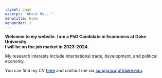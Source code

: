 ```yaml
---
layout: page
excerpt: "About Me..."
menutitle: Home
menuorder: 1
---
```


**Welcome to my website. I am a PhD Candidate in Economics at Duke University.** <br>
**I will be on the job market in 2023-2024.**

My research interests include international trade, development, and political economy.

You can find my CV <a href="https://sungjuwu.github.io/documents/CV_sungjuwu.pdf" target="_blank"><span style="color:#012169"><u>here</u></span></a> and contact me via <a href = "mailto: sungju.wu@duke.edu"><span style="color:#012169"><u>sungju.wu[at]duke.edu</u></span></a>.
